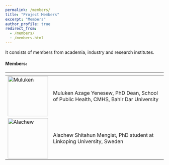 ```yaml
---
permalink: /members/
title: "Project Members"
excerpt: "Members"
author_profile: true
redirect_from: 
  - /members/
  - /members.html
---
```


It consists of members from academia, industry and research institutes.

#### Members:
<table>
  <thead>
    <tr>
      <th></th>
      <th></th>
    </tr>
  </thead>
  <tbody>
	<tr>
      <td><a href="https://zetseatz.github.io/"> <img src="https://alsetlab.github.io/images/alachew.jpeg" width="128" alt="Muluken"> </a></td>
			<td>Muluken Azage Yenesew, PhD Dean, School of Public Health, CMHS, Bahir Dar University</td>
    </tr>
    <tr>
      <td><a href="https://zetseatz.github.io/"> <img src="{{ site.url }}/images/alachew.jpeg" width="128" alt="Alachew"> </a></td>
			<td> Alachew Shitahun Mengist, PhD student at Linkoping University, Sweden</td>
    </tr>
  </tbody>
</table>